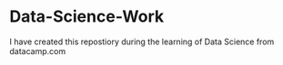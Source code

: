 # Data-Science-Work

I have created this repostiory during the learning of Data Science from datacamp.com
